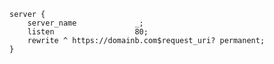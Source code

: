 <!-- usedin: [ _includes/_inlines/Tutorials/common/2012-01-09-nginx-redirect] - layout:code post: 2012-01-09-nginx-redirect_http -->

```
server {
    server_name             _;
    listen                  80;
    rewrite ^ https://domainb.com$request_uri? permanent;
}
```
